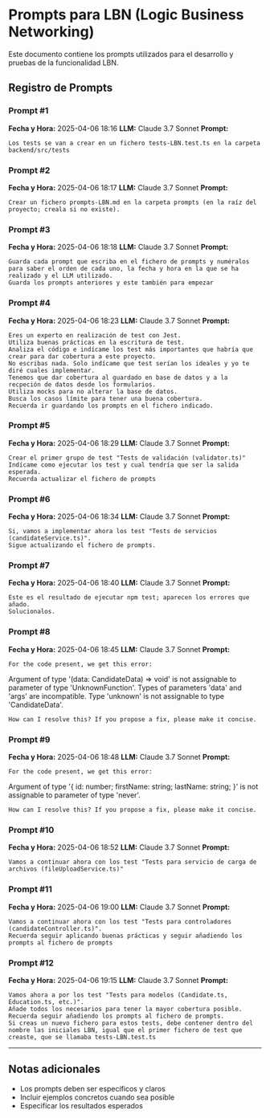 # Prompts para LBN (Logic Business Networking)

Este documento contiene los prompts utilizados para el desarrollo y pruebas de la funcionalidad LBN.

## Registro de Prompts

### Prompt #1
**Fecha y Hora:** 2025-04-06 18:16
**LLM:** Claude 3.7 Sonnet
**Prompt:**
```
Los tests se van a crear en un fichero tests-LBN.test.ts en la carpeta backend/src/tests
```

### Prompt #2
**Fecha y Hora:** 2025-04-06 18:17
**LLM:** Claude 3.7 Sonnet
**Prompt:**
```
Crear un fichero prompts-LBN.md en la carpeta prompts (en la raíz del proyecto; creala si no existe).
```

### Prompt #3
**Fecha y Hora:** 2025-04-06 18:18
**LLM:** Claude 3.7 Sonnet
**Prompt:**
```
Guarda cada prompt que escriba en el fichero de prompts y numéralos para saber el orden de cada uno, la fecha y hora en la que se ha realizado y el LLM utilizado.
Guarda los prompts anteriores y este también para empezar
```

### Prompt #4
**Fecha y Hora:** 2025-04-06 18:23
**LLM:** Claude 3.7 Sonnet
**Prompt:**
```
Eres un experto en realización de test con Jest.
Utiliza buenas prácticas en la escritura de test.
Analiza el código e indícame los test más importantes que habría que crear para dar cobertura a este proyecto.
No escribas nada. Solo indícame que test serían los ideales y yo te diré cuales implementar.
Tenemos que dar cobertura al guardado en base de datos y a la recpeción de datos desde los formularios.
Utiliza mocks para no alterar la base de datos.
Busca los casos límite para tener una buena cobertura.
Recuerda ir guardando los prompts en el fichero indicado.
```

### Prompt #5
**Fecha y Hora:** 2025-04-06 18:29
**LLM:** Claude 3.7 Sonnet
**Prompt:**
```
Crear el primer grupo de test "Tests de validación (validator.ts)"
Indícame como ejecutar los test y cual tendría que ser la salida esperada.
Recuerda actualizar el fichero de prompts
```

### Prompt #6
**Fecha y Hora:** 2025-04-06 18:34
**LLM:** Claude 3.7 Sonnet
**Prompt:**
```
Si, vamos a implementar ahora los test "Tests de servicios (candidateService.ts)".
Sigue actualizando el fichero de prompts.
```

### Prompt #7
**Fecha y Hora:** 2025-04-06 18:40
**LLM:** Claude 3.7 Sonnet
**Prompt:**
```
Este es el resultado de ejecutar npm test; aparecen los errores que añado.
Solucionalos.
```

### Prompt #8
**Fecha y Hora:** 2025-04-06 18:45
**LLM:** Claude 3.7 Sonnet
**Prompt:**
```
For the code present, we get this error:
```
Argument of type '(data: CandidateData) => void' is not assignable to parameter of type 'UnknownFunction'.
  Types of parameters 'data' and 'args' are incompatible.
    Type 'unknown' is not assignable to type 'CandidateData'.
```
How can I resolve this? If you propose a fix, please make it concise.
```

### Prompt #9
**Fecha y Hora:** 2025-04-06 18:48
**LLM:** Claude 3.7 Sonnet
**Prompt:**
```
For the code present, we get this error:
```
Argument of type '{ id: number; firstName: string; lastName: string; }' is not assignable to parameter of type 'never'.
```
How can I resolve this? If you propose a fix, please make it concise.
```

### Prompt #10
**Fecha y Hora:** 2025-04-06 18:52
**LLM:** Claude 3.7 Sonnet
**Prompt:**
```
Vamos a continuar ahora con los test "Tests para servicio de carga de archivos (fileUploadService.ts)"
```

### Prompt #11
**Fecha y Hora:** 2025-04-06 19:00
**LLM:** Claude 3.7 Sonnet
**Prompt:**
```
Vamos a continuar ahora con los test "Tests para controladores (candidateController.ts)".
Recuerda seguir aplicando buenas prácticas y seguir añadiendo los prompts al fichero de prompts
```

### Prompt #12
**Fecha y Hora:** 2025-04-06 19:15
**LLM:** Claude 3.7 Sonnet
**Prompt:**
```
Vamos ahora a por los test "Tests para modelos (Candidate.ts, Education.ts, etc.)".
Añade todos los necesarios para tener la mayor cobertura posible.
Recuerda seguir añadiendo los prompts al fichero de prompts.
Si creas un nuevo fichero para estos tests, debe contener dentro del nombre las iniciales LBN, igual que el primer fichero de test que creaste, que se llamaba tests-LBN.test.ts
```

---

## Notas adicionales
- Los prompts deben ser específicos y claros
- Incluir ejemplos concretos cuando sea posible
- Especificar los resultados esperados 